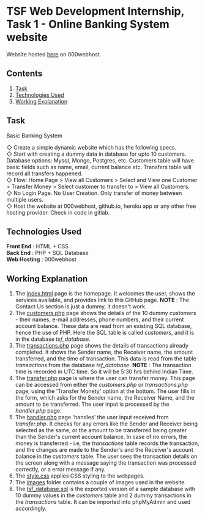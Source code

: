 # TSF Web Development Internship, Task 1 - Online Banking System website  
  
Website hosted [here](https://tsf-website.000webhostapp.com/) on 000webhost.  
  
## Contents  
  
1. [Task](#task)  
2. [Technologies Used](#technologies-used)  
3. [Working Explanation](#working-explanation)  
  
## Task  
  
Basic Banking System  
  
◇ Create a simple dynamic website which has the following specs.  
◇ Start with creating a dummy data in database for upto 10 customers. Database options: Mysql, Mongo, Postgres, etc. Customers table will have basic fields such as name, email, current balance etc. Transfers table will record all transfers happened.  
◇ Flow: Home Page > View all Customers > Select and View one Customer > Transfer Money > Select customer to transfer to > View all Customers.  
◇ No Login Page. No User Creation. Only transfer of money between multiple users.  
◇ Host the website at 000webhost, github.io, heroku app or any other free hosting provider. Check in code in gitlab.  
  
## Technologies Used  
  
**Front End** : HTML + CSS  
**Back End** : PHP + SQL Database  
**Web Hosting** : 000webhost  
  
## Working Explanation    
  
1. The [index.html](https://github.com/pillaikartik10/TSF-project-website/blob/main/index.html) page is the homepage. It welcomes the user, shows the services available, and provides link to this GitHub page. **NOTE** : The Contact Us section is just a dummy, it doesn't work.  
2. The [customers.php](https://github.com/pillaikartik10/TSF-project-website/blob/main/customers.php) page shows the details of the 10 dummy customers - their names, e-mail addresses, phone numbers, and their current account balance. These data are read from an existing SQL database, hence the use of PHP. Here the SQL table is called *customers*, and it is in the database *tsf_database*.  
3. The [transactions.php](https://github.com/pillaikartik10/TSF-project-website/blob/main/transactions.php) page shows the details of transactions already completed. It shows the Sender name, the Receiver name, the amount transferred, and the time of transaction. This data is read from the table *transactions* from the database *tsf_database*. **NOTE** : The transaction time is recorded in UTC time. So it will be 5:30 hrs behind Indian Time.  
4. The [transfer.php](https://github.com/pillaikartik10/TSF-project-website/blob/main/transfer.php) page is where the user can transfer money. This page can be accessed from either the *customers.php* or *transactions.php* page, using the 'Transfer Monety' option at the bottom. The user fills in the form, which asks for the Sender name, the Receiver Name, and the amount to be transferred. The user input is processed by the *handler.php* page.
5. The [handler.php](https://github.com/pillaikartik10/TSF-project-website/blob/main/handler.php) page 'handles' the user input received from *transfer.php*. It checks for any errors like the Sender and Receiver being selected as the same, or the amount to be transferred being greater than the Sender's current account balance. In case of no errors, the money is transferred - i.e, the *transactions* table records the transaction, and the changes are made to the Sender's and the Receiver's account balance in the *customers* table. The user sees the transaction details on the screen along with a message saying the transaction was processed correctly, or a error message if any.  
6. The [style.css](https://github.com/pillaikartik10/TSF-project-website/blob/main/style.css) applies CSS styling to the webpages.  
7. The [images](https://github.com/pillaikartik10/TSF-project-website/tree/main/images) folder contains a couple of images used in the website.  
8. The [tsf_database.sql](https://github.com/pillaikartik10/TSF-project-website/blob/main/tsf_database.sql) is the exported version of a sample database with 10 dummy values in the *customers* table and 2 dummy transactions in the *transactions* table. It can be imported into phpMyAdmin and used accordingly.
